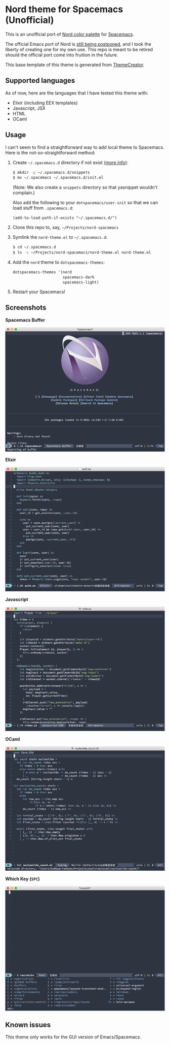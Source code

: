 # Nord theme for Spacemacs (Unofficial)

This is an unofficial port of [Nord color palette](https://github.com/arcticicestudio/nord) for [Spacemacs](https://github.com/syl20bnr/spacemacs).

The official Emacs port of Nord is [still being postponed](https://github.com/arcticicestudio/nord/issues/6), and I took the liberty of creating one for my own use. This repo is meant to be retired should the official port come into fruition in the future.

This base template of this theme is generated from [ThemeCreator](https://github.com/mswift42/themecreator).

## Supported languages

As of now, here are the languages that I have tested this theme with:

* Elixir (including EEX templates)
* Javascript, JSX
* HTML
* OCaml

## Usage

I can't seem to find a straightforward way to add local theme to Spacemacs. Here is the not-so-straightforward method:

1. Create `~/.spacemacs.d` directory if not exist [(more info)](https://github.com/syl20bnr/spacemacs/blob/b7e51d70aa3fb81df2da6dc16d9652a002ba5e6b/doc/DOCUMENTATION.org#alternative-dotdirectory):

    ```bash
    $ mkdir -p ~/.spacemacs.d/snippets
    $ mv ~/.spacemacs ~/.spacemacs.d/init.el
    ```

    (Note: We also create a `snippets` directory so that yasnippet wouldn't complain.)

    Also add the following to your `dotspacemacs/user-init` so that we can load stuff from `.spacemacs.d`:

    ```elisp
    (add-to-load-path-if-exists "~/.spacemacs.d/")
    ```

2. Clone this repo to, say, `~/Projects/nord-spacemacs`

3. Symlink the `nord-theme.el` to `~/.spacemacs.d`:

    ```bash
    $ cd ~/.spacemacs.d
    $ ln -s ~/Projects/nord-spacemacs/nord-theme.el nord-theme.el
    ```

4. Add the `nord` theme to `dotspacemacs-themes`:

    ```elisp
    dotspacemacs-themes '(nord
                          spacemacs-dark
                          spacemacs-light)
    ```

5. Restart your Spacemacs!

## Screenshots

**Spacemacs Buffer**

![Spacemacs Buffer](./images/01-spacemacs.png)

**Elixir**

![Elixir](./images/02-elixir.png)

**Javascript**

![Javascript](./images/03-javascript.png)

**OCaml**

![OCaml](./images/04-ocaml.png)

**Which Key (`SPC`)**

![Which Key](./images/05-which-key.png)

## Known issues

This theme only works for the GUI version of Emacs/Spacemacs.
